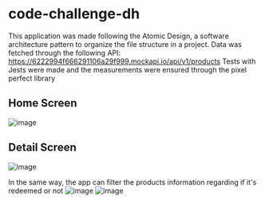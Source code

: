 # code-challenge-dh
This application was made following the Atomic Design, a software architecture pattern to organize the file structure in a project.
Data was fetched through the following API: https://6222994f666291106a29f999.mockapi.io/api/v1/products
Tests with Jests were made and the measurements were ensured through the pixel perfect library
## Home Screen
![image](https://user-images.githubusercontent.com/58583172/232352083-df01a926-6d7b-4557-869a-79bf20606df8.png)

## Detail Screen
![image](https://user-images.githubusercontent.com/58583172/232352196-2ac9ea09-aaec-4a11-8dec-d8c8903c2cea.png)

In the same way, the app can filter the products information regarding if it's redeemed or not
![image](https://user-images.githubusercontent.com/58583172/232352529-20f48c4f-c966-41ce-b748-088aa07d2d41.png)
![image](https://user-images.githubusercontent.com/58583172/232352730-18565253-f9d8-471d-a3a4-ac6b827d5f00.png)

